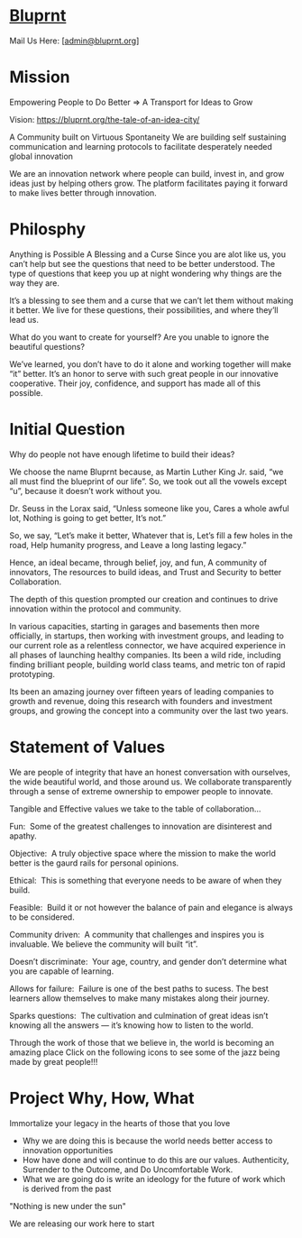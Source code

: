 # [Bluprnt](https://bluprnt.org/)
Mail Us Here: [admin@bluprnt.org]

# Mission
Empowering People to Do Better => A Transport for Ideas to Grow

Vision: https://bluprnt.org/the-tale-of-an-idea-city/

A Community built on Virtuous Spontaneity
We are building self sustaining communication and learning protocols to facilitate desperately needed global innovation

We are an innovation network where people can build, invest in, and grow ideas just by helping others grow. The platform facilitates paying it forward to make lives better through innovation.

# Philosphy
Anything is Possible
A Blessing and a Curse 
Since you are alot like us, you can’t help but see the questions that need to be better understood. The type of questions that keep you up at night wondering why things are the way they are.

It’s a blessing to see them and a curse that we can’t let them without making it better. We live for these questions, their possibilities, and where they’ll lead us. 

What do you want to create for yourself?
Are you unable to ignore the beautiful questions?

We’ve learned, you don’t have to do it alone and working together will make “it” better. It’s an honor to serve with such great people in our innovative cooperative. Their joy, confidence, and support has made all of this possible. 

# Initial Question
Why do people not have enough lifetime to build their ideas?

We choose the name Bluprnt because, 
as Martin Luther King Jr. said, 
“we all must find the blueprint of our life”. 
So, we took out all the vowels except “u”, 
because it doesn’t work without you.  

Dr. Seuss in the Lorax said, 
“Unless someone like you, 
Cares a whole awful lot, 
Nothing is going to get better, 
It’s not.”

So, we say,
“Let’s make it better, 
Whatever that is,
Let’s fill a few holes in the road, 
Help humanity progress, and
Leave a long lasting legacy.”

Hence, an ideal became,
through belief, joy, and fun, 
A community of innovators, 
The resources to build ideas, and
Trust and Security to better Collaboration.

The depth of this question prompted our creation and continues to drive innovation within the protocol and community. 

In various capacities, starting in garages and basements then more officially, in startups, then working with investment groups, and leading to our current role as a relentless connector, we have acquired experience in all phases of launching healthy companies. Its been a wild ride, including finding brilliant people, building world class teams, and metric ton of rapid prototyping.

Its been an amazing journey over fifteen years of leading companies to growth and revenue, doing this research with founders and investment groups, and growing the concept into a community over the last two years.

# Statement of Values

We are people of integrity that have an honest conversation with ourselves,
the wide beautiful world, and those around us. We collaborate transparently through a sense of extreme ownership to empower people to innovate.

Tangible and Effective values we take to the table of collaboration…

Fun:&nbsp;
Some of the greatest challenges to innovation are disinterest and apathy.

Objective:&nbsp;
A truly objective space where the mission to make the world better is the gaurd rails for personal opinions.

Ethical:&nbsp;
This is something that everyone needs to be aware of when they build.

Feasible:&nbsp;
Build it or not however the balance of pain and elegance is always to be considered. 

Community driven:&nbsp;
A community that challenges and inspires you is invaluable. We believe the community will built “it”.

Doesn’t discriminate:&nbsp;
Your age, country, and gender don’t determine what you are capable of learning.

Allows for failure:&nbsp;
Failure is one of the best paths to sucess. The best learners allow themselves to make many mistakes along their journey.

Sparks questions:&nbsp;
The cultivation and culmination of great ideas isn’t knowing all the answers — it’s knowing how to listen to the world.

Through the work of those that we believe in, the world is becoming an amazing place
Click on the following icons to see some of the jazz being made by great people!!!


# Project Why, How, What
Immortalize your legacy in the hearts of those that you love
* Why we are doing this is because the world needs better access to innovation opportunities
* How have done and will continue to do this are our values. Authenticity, Surrender to the Outcome, and Do Uncomfortable Work.
* What we are going do is write an ideology for the future of work which is derived from the past

"Nothing is new under the sun"

We are releasing our work here to start
